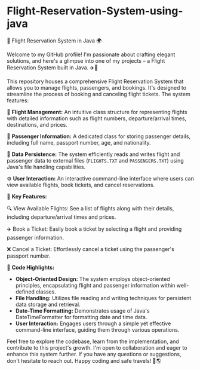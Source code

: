 # Flight-Reservation-System-using-java


🛫 Flight Reservation System in Java 🌍

Welcome to my GitHub profile! I'm passionate about crafting elegant solutions, and here's a glimpse into one of my projects – a Flight Reservation System built in Java. ✈️📝

This repository houses a comprehensive Flight Reservation System that allows you to manage flights, passengers, and bookings. It's designed to streamline the process of booking and canceling flight tickets. The system features:

📅 **Flight Management:** An intuitive class structure for representing flights with detailed information such as flight numbers, departure/arrival times, destinations, and prices.

👤 **Passenger Information:** A dedicated class for storing passenger details, including full name, passport number, age, and nationality.

📝 **Data Persistence:** The system efficiently reads and writes flight and passenger data to external files (`FLIGHTS.TXT` and `PASSENGERS.TXT`) using Java's file handling capabilities.

⚙️ **User Interaction:** An interactive command-line interface where users can view available flights, book tickets, and cancel reservations.

🌟 **Key Features:**

🔍 View Available Flights: See a list of flights along with their details, including departure/arrival times and prices.

✈️ Book a Ticket: Easily book a ticket by selecting a flight and providing passenger information.

❌ Cancel a Ticket: Effortlessly cancel a ticket using the passenger's passport number.

📝 **Code Highlights:**

- **Object-Oriented Design:** The system employs object-oriented principles, encapsulating flight and passenger information within well-defined classes.
- **File Handling:** Utilizes file reading and writing techniques for persistent data storage and retrieval.
- **Date-Time Formatting:** Demonstrates usage of Java's DateTimeFormatter for formatting date and time data.
- **User Interaction:** Engages users through a simple yet effective command-line interface, guiding them through various operations.

Feel free to explore the codebase, learn from the implementation, and contribute to this project's growth. I'm open to collaboration and eager to enhance this system further. If you have any questions or suggestions, don't hesitate to reach out. Happy coding and safe travels! 🚀🌎
